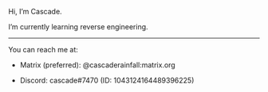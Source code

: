 Hi, I’m Cascade.

I’m currently learning reverse engineering.

---

You can reach me at:
- Matrix (preferred): 
@cascaderainfall:matrix.org

- Discord:
cascade#7470 (ID: 1043124164489396225)
